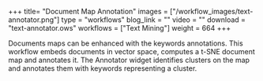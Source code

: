 +++
title= "Document Map Annotation"
images =  ["/workflow_images/text-annotator.png"]
type = "workflows"
blog_link =  ""
video = ""
download = "text-annotator.ows"
workflows = ["Text Mining"]
weight = 664
+++

Documents maps can be enhanced with the keywords annotations. This workflow embeds documents in vector space, computes a t-SNE document map and annotates it. The Annotator widget identifies clusters on the map and annotates them with keywords representing a cluster.